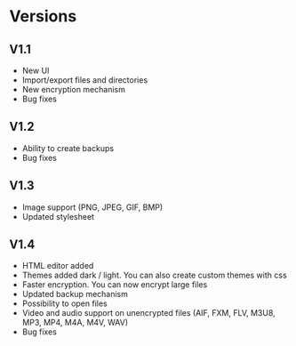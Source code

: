 # Versions
## V1.1
- New UI
- Import/export files and directories
- New encryption mechanism
- Bug fixes

## V1.2
- Ability to create backups
- Bug fixes

## V1.3
- Image support (PNG, JPEG, GIF, BMP)
- Updated stylesheet

## V1.4
- HTML editor added
- Themes added dark / light. You can also create custom themes with css
- Faster encryption. You can now encrypt large files
- Updated backup mechanism
- Possibility to open files
- Video and audio support on unencrypted files (AIF, FXM, FLV, M3U8, MP3, MP4, M4A, M4V, WAV)
- Bug fixes
